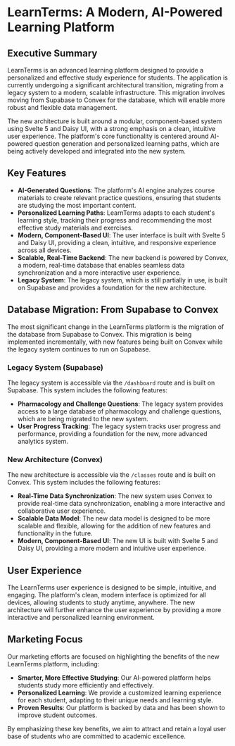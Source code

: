 # LearnTerms: A Modern, AI-Powered Learning Platform

## Executive Summary

LearnTerms is an advanced learning platform designed to provide a personalized and effective study experience for students. The application is currently undergoing a significant architectural transition, migrating from a legacy system to a modern, scalable infrastructure. This migration involves moving from Supabase to Convex for the database, which will enable more robust and flexible data management.

The new architecture is built around a modular, component-based system using Svelte 5 and Daisy UI, with a strong emphasis on a clean, intuitive user experience. The platform's core functionality is centered around AI-powered question generation and personalized learning paths, which are being actively developed and integrated into the new system.

## Key Features

*   **AI-Generated Questions**: The platform's AI engine analyzes course materials to create relevant practice questions, ensuring that students are studying the most important content.
*   **Personalized Learning Paths**: LearnTerms adapts to each student's learning style, tracking their progress and recommending the most effective study materials and exercises.
*   **Modern, Component-Based UI**: The user interface is built with Svelte 5 and Daisy UI, providing a clean, intuitive, and responsive experience across all devices.
*   **Scalable, Real-Time Backend**: The new backend is powered by Convex, a modern, real-time database that enables seamless data synchronization and a more interactive user experience.
*   **Legacy System**: The legacy system, which is still partially in use, is built on Supabase and provides a foundation for the new architecture.

## Database Migration: From Supabase to Convex

The most significant change in the LearnTerms platform is the migration of the database from Supabase to Convex. This migration is being implemented incrementally, with new features being built on Convex while the legacy system continues to run on Supabase.

### Legacy System (Supabase)

The legacy system is accessible via the `/dashboard` route and is built on Supabase. This system includes the following features:

*   **Pharmacology and Challenge Questions**: The legacy system provides access to a large database of pharmacology and challenge questions, which are being migrated to the new system.
*   **User Progress Tracking**: The legacy system tracks user progress and performance, providing a foundation for the new, more advanced analytics system.

### New Architecture (Convex)

The new architecture is accessible via the `/classes` route and is built on Convex. This system includes the following features:

*   **Real-Time Data Synchronization**: The new system uses Convex to provide real-time data synchronization, enabling a more interactive and collaborative user experience.
*   **Scalable Data Model**: The new data model is designed to be more scalable and flexible, allowing for the addition of new features and functionality in the future.
*   **Modern, Component-Based UI**: The new UI is built with Svelte 5 and Daisy UI, providing a more modern and intuitive user experience.

## User Experience

The LearnTerms user experience is designed to be simple, intuitive, and engaging. The platform's clean, modern interface is optimized for all devices, allowing students to study anytime, anywhere. The new architecture will further enhance the user experience by providing a more interactive and personalized learning environment.

## Marketing Focus

Our marketing efforts are focused on highlighting the benefits of the new LearnTerms platform, including:

*   **Smarter, More Effective Studying**: Our AI-powered platform helps students study more efficiently and effectively.
*   **Personalized Learning**: We provide a customized learning experience for each student, adapting to their unique needs and learning style.
*   **Proven Results**: Our platform is backed by data and has been shown to improve student outcomes.

By emphasizing these key benefits, we aim to attract and retain a loyal user base of students who are committed to academic excellence.